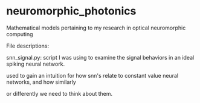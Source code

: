 # neuromorphic_photonics
Mathematical models pertaining to my research in optical neuromorphic computing

File descriptions:

  snn_signal.py: script I was using to examine the signal behaviors in an ideal spiking neural network.
  
  used to gain an intuition for how snn's relate to constant value neural networks, and how similarly
  
  or differently we need to think about them.
  
  
